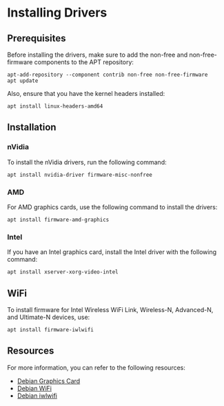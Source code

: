# Installing Drivers

## Prerequisites

Before installing the drivers, make sure to add the non-free and non-free-firmware components to the APT repository:

```shell
apt-add-repository --component contrib non-free non-free-firmware
apt update
```

Also, ensure that you have the kernel headers installed:

```shell
apt install linux-headers-amd64
```

## Installation

### nVidia

To install the nVidia drivers, run the following command:

```shell
apt install nvidia-driver firmware-misc-nonfree
```

### AMD

For AMD graphics cards, use the following command to install the drivers:

```shell
apt install firmware-amd-graphics
```

### Intel

If you have an Intel graphics card, install the Intel driver with the following command:

```shell
apt install xserver-xorg-video-intel
```

## WiFi

To install firmware for Intel Wireless WiFi Link, Wireless-N, Advanced-N, and Ultimate-N devices, use:

```shell
apt install firmware-iwlwifi
```

## Resources

For more information, you can refer to the following resources:

- [Debian Graphics Card](https://wiki.debian.org/GraphicsCard)
- [Debian WiFi](https://wiki.debian.org/WiFi)
- [Debian iwlwifi](https://wiki.debian.org/iwlwifi)
